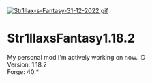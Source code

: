 
[![Str1llax-s-Fantasy-31-12-2022.gif](https://i.postimg.cc/pdKqhbr3/Str1llax-s-Fantasy-31-12-2022.gif)](https://postimg.cc/cK4Q2zQc)
# Str1llaxsFantasy1.18.2
My personal mod I'm actively working on now. :D <br>
Version: 1.18.2 <br>
Forge: 40.*
